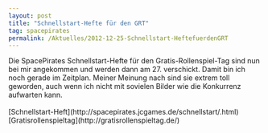 ```yaml
---
layout: post
title: "Schnellstart-Hefte für den GRT"
tag: spacepirates
permalink: /Aktuelles/2012-12-25-Schnellstart-HeftefuerdenGRT
---
```



<p>Die SpacePirates Schnellstart-Hefte für den Gratis-Rollenspiel-Tag sind nun bei mir angekommen und werden dann am 27. verschickt. Damit bin ich noch gerade im Zeitplan. Meiner Meinung nach sind sie extrem toll geworden, auch wenn ich nicht mit sovielen Bilder wie die Konkurrenz aufwarten kann.<br/>
<br/>
[Schnellstart-Heft](http://spacepirates.jcgames.de/schnellstart/.html)<br/>
[Gratisrollenspieltag](http://gratisrollenspieltag.de/)</p>

